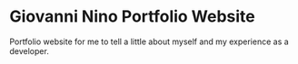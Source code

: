 # Giovanni Nino Portfolio Website

Portfolio website for me to tell a little about myself and my experience as a developer.
